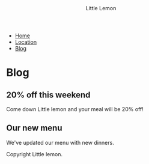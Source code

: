 <!DOCTYPE html>
<html>
    <head>
        <link rel="stylesheet" href="styles.css">
    </head>
    <body>
        <header>
          <tittle>Little Lemon</tittle>  
        </header>
        <nav>
            <ul>
                <li><a href="index.html">Home</a></li>
                <li><a href="location.html">Location</a></li>
                <li><a href="blog.html">Blog</a></li>
            </ul>
        </nav>
        <main>
            <h1>Blog</h1>
            <article>
                <h2>20% off this weekend</h2>
                <p>Come down Little lemon and your meal will be 20% off!</p>
            </article>
            <article>
                <h2>Our new menu</h2>
                <p>We've updated our menu with new dinners.</p>
            </article>
        </main>
        <footer>
            <p>Copyright Little lemon.</p>
        </footer>
    </body>
